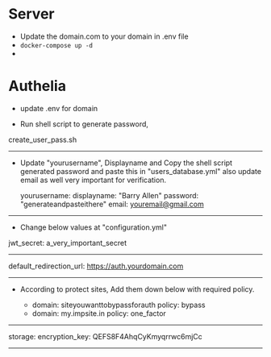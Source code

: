 # Server

- Update the domain.com to your domain in .env file
- ``` docker-compose up -d ``` 
- 




# Authelia

- update .env for domain

- Run shell script to generate password,

create_user_pass.sh

------------------

- Update "yourusername", Displayname and Copy the shell script generated password and paste this in "users_database.yml" also update email as well very important for verification.

  yourusername:
    displayname: "Barry Allen"
    password: "generateandpasteithere"
    email: youremail@gmail.com
------------------


- Change below values at "configuration.yml"

jwt_secret: a_very_important_secret

------------------

default_redirection_url: https://auth.yourdomain.com

------------------

- According to protect sites, Add them down below with required policy.

    - domain: siteyouwanttobypassforauth
      policy: bypass
    - domain: my.impsite.in
      policy: one_factor
------------------
storage:
  encryption_key: QEFS8F4AhqCyKmyqrrwc6mjCc

------------------
